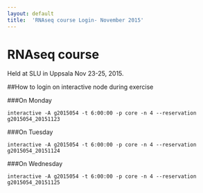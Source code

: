 ```yaml
---
layout: default
title:  'RNAseq course Login- November 2015'
---
```

 

# RNAseq course 

Held at SLU in Uppsala Nov 23-25, 2015.

##How to login on interactive node during exercise

###On Monday

	interactive -A g2015054 -t 6:00:00 -p core -n 4 --reservation g2015054_20151123
	
###On Tuesday

	interactive -A g2015054 -t 6:00:00 -p core -n 4 --reservation g2015054_20151124
	
###On Wednesday

	interactive -A g2015054 -t 6:00:00 -p core -n 4 --reservation g2015054_20151125


	